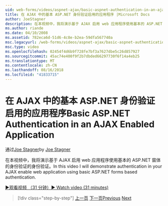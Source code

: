 ```yaml
---
uid: web-forms/videos/aspnet-ajax/basic-aspnet-authentication-in-an-ajax-enabled-application
title: 在 AJAX 中的基本 ASP.NET 身份验证启用的应用程序 |Microsoft Docs
author: JoeStagner
description: 在本视频中，我将演示基于 AJAX 启用 web 应用程序使用基本的 ASP.NET 窗体的身份验证的身份验证。
ms.author: riande
ms.date: 04/10/2008
ms.assetid: 782eca6d-51d6-4c8e-b2ea-59dfa567740a
msc.legacyurl: /web-forms/videos/aspnet-ajax/basic-aspnet-authentication-in-an-ajax-enabled-application
msc.type: video
ms.openlocfilehash: 02454f4d6b9f728fe7bf3a7627dbe5c26d857927
ms.sourcegitcommit: 45ac74e400f9f2b7dbded66297730f6f14a4eb25
ms.translationtype: MT
ms.contentlocale: zh-CN
ms.lasthandoff: 08/16/2018
ms.locfileid: "41833715"
---
```

<a name="basic-aspnet-authentication-in-an-ajax-enabled-application"></a><span data-ttu-id="67a99-103">在 AJAX 中的基本 ASP.NET 身份验证启用的应用程序</span><span class="sxs-lookup"><span data-stu-id="67a99-103">Basic ASP.NET Authentication in an AJAX Enabled Application</span></span>
====================
<span data-ttu-id="67a99-104">通过[Joe Stagner](https://github.com/JoeStagner)</span><span class="sxs-lookup"><span data-stu-id="67a99-104">by [Joe Stagner](https://github.com/JoeStagner)</span></span>

<span data-ttu-id="67a99-105">在本视频中，我将演示基于 AJAX 启用 web 应用程序使用基本的 ASP.NET 窗体的身份验证的身份验证。</span><span class="sxs-lookup"><span data-stu-id="67a99-105">In this video I will demonstrate authentication in your AJAX enable web application using basic ASP.NET forms based authentication.</span></span>

[<span data-ttu-id="67a99-106">&#9654;观看视频 （31 分钟）</span><span class="sxs-lookup"><span data-stu-id="67a99-106">&#9654; Watch video (31 minutes)</span></span>](https://channel9.msdn.com/Blogs/ASP-NET-Site-Videos/basic-aspnet-authentication-in-an-ajax-enabled-application)

> [!div class="step-by-step"]
> <span data-ttu-id="67a99-107">[上一页](implement-infinite-data-patterns-in-ajax.md)
> [下一页](how-to-dynamically-change-css-using-the-aspnet-ajax-updatepanel.md)</span><span class="sxs-lookup"><span data-stu-id="67a99-107">[Previous](implement-infinite-data-patterns-in-ajax.md)
[Next](how-to-dynamically-change-css-using-the-aspnet-ajax-updatepanel.md)</span></span>
